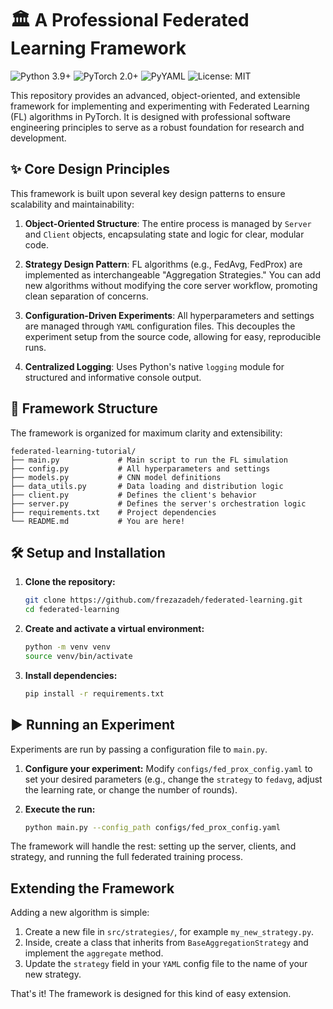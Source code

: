 # 🏛️ A Professional Federated Learning Framework

![Python 3.9+](https://img.shields.io/badge/python-3.9+-blue.svg)
![PyTorch 2.0+](https://img.shields.io/badge/PyTorch-2.0%2B-orange.svg)
![PyYAML](https://img.shields.io/badge/PyYAML-6.0-red.svg)
![License: MIT](https://img.shields.io/badge/License-MIT-green.svg)

This repository provides an advanced, object-oriented, and extensible framework for implementing and experimenting with Federated Learning (FL) algorithms in PyTorch. It is designed with professional software engineering principles to serve as a robust foundation for research and development.

## ✨ Core Design Principles

This framework is built upon several key design patterns to ensure scalability and maintainability:

1.  **Object-Oriented Structure**: The entire process is managed by `Server` and `Client` objects, encapsulating state and logic for clear, modular code.

2.  **Strategy Design Pattern**: FL algorithms (e.g., FedAvg, FedProx) are implemented as interchangeable "Aggregation Strategies." You can add new algorithms without modifying the core server workflow, promoting clean separation of concerns.

3.  **Configuration-Driven Experiments**: All hyperparameters and settings are managed through `YAML` configuration files. This decouples the experiment setup from the source code, allowing for easy, reproducible runs.

4.  **Centralized Logging**: Uses Python's native `logging` module for structured and informative console output.

## 📂 Framework Structure

The framework is organized for maximum clarity and extensibility:


```
federated-learning-tutorial/
├── main.py             # Main script to run the FL simulation
├── config.py           # All hyperparameters and settings
├── models.py           # CNN model definitions
├── data_utils.py       # Data loading and distribution logic
├── client.py           # Defines the client's behavior
├── server.py           # Defines the server's orchestration logic
├── requirements.txt    # Project dependencies
└── README.md           # You are here!
```


## 🛠️ Setup and Installation

1.  **Clone the repository:**
    ```bash
    git clone https://github.com/frezazadeh/federated-learning.git
    cd federated-learning
    ```

2.  **Create and activate a virtual environment:**
    ```bash
    python -m venv venv
    source venv/bin/activate
    ```

3.  **Install dependencies:**
    ```bash
    pip install -r requirements.txt
    ```

## ▶️ Running an Experiment

Experiments are run by passing a configuration file to `main.py`.

1.  **Configure your experiment:**
    Modify `configs/fed_prox_config.yaml` to set your desired parameters (e.g., change the `strategy` to `fedavg`, adjust the learning rate, or change the number of rounds).

2.  **Execute the run:**
    ```bash
    python main.py --config_path configs/fed_prox_config.yaml
    ```

The framework will handle the rest: setting up the server, clients, and strategy, and running the full federated training process.

## Extending the Framework

Adding a new algorithm is simple:

1.  Create a new file in `src/strategies/`, for example `my_new_strategy.py`.
2.  Inside, create a class that inherits from `BaseAggregationStrategy` and implement the `aggregate` method.
3.  Update the `strategy` field in your `YAML` config file to the name of your new strategy.

That's it! The framework is designed for this kind of easy extension.
